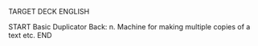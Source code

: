 TARGET DECK
ENGLISH

START
Basic
Duplicator
Back: n. Machine for making multiple copies of a text etc.
END
